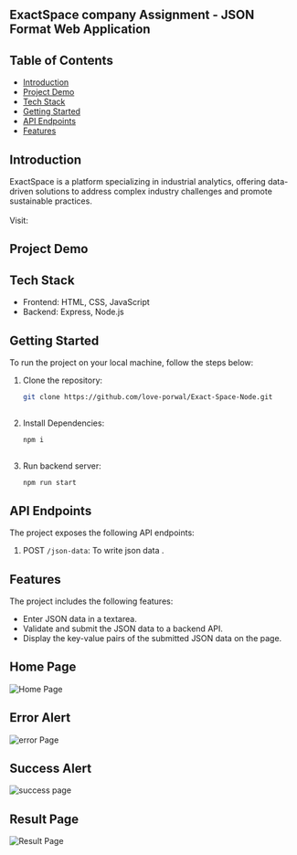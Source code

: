 ## ExactSpace company Assignment - JSON Format Web Application

## Table of Contents
- [Introduction](#introduction)
- [Project Demo](#project-demo)
- [Tech Stack](#tech-stack)
- [Getting Started](#getting-started)
- [API Endpoints](#api-endpoints)
- [Features](#Features)

## Introduction
ExactSpace is a platform specializing in industrial analytics, offering data-driven solutions to address complex industry challenges and promote sustainable practices.
<br><br> Visit: 

## Project Demo


## Tech Stack
- Frontend: HTML, CSS, JavaScript
- Backend: Express, Node.js

## Getting Started
To run the project on your local machine, follow the steps below:

1. Clone the repository:

   ```bash
   git clone https://github.com/love-porwal/Exact-Space-Node.git
  
2. Install Dependencies:

   ```bash
   npm i 
  
3. Run backend server:

   ```bash
   npm run start

## API Endpoints
The project exposes the following API endpoints:

1. POST `/json-data`: To write json data .

## Features
The project includes the following features:
- Enter JSON data in a textarea.
- Validate and submit the JSON data to a backend API.
- Display the key-value pairs of the submitted JSON data on the page.

## Home  Page
![Home Page](https://github.com/love-porwal/ExactSpace-Assignment/assets/112820391/5e055e9d-0e6c-4126-a122-1bc5589a30f7)

## Error Alert
![error Page](https://github.com/love-porwal/ExactSpace-Assignment/assets/112820391/979a7a6e-5e42-4187-bfea-a94825b1665d)

## Success Alert
![success page](https://github.com/love-porwal/ExactSpace-Assignment/assets/112820391/5c0eb386-e66d-4f58-b718-6f4aa214ac40)

## Result Page
![Result Page](https://github.com/love-porwal/ExactSpace-Assignment/assets/112820391/24c41274-d837-4b4c-b111-0d2e2f7ba3c7)



